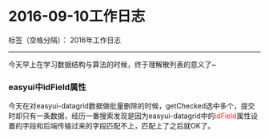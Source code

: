 ﻿# 2016-09-10工作日志

标签（空格分隔）： 2016年工作日志

---

今天早上在学习数据结构与算法的时候，终于理解散列表的意义了~

### easyui中idField属性

今天在对easyui-datagrid数据做批量删除的时候，getChecked选中多个，提交时却只有一条数据，经历一番搜索发现是因为easyui-datagrid中的<font color="FF2D2D">idField</font>属性设置的字段和后端传输过来的字段匹配不上，匹配上了之后就OK了。



